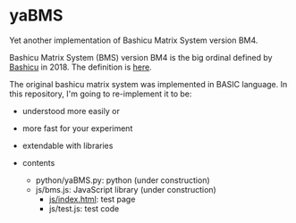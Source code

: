 # yaBMS
Yet another implementation of Bashicu Matrix System version BM4.

Bashicu Matrix System (BMS) version BM4 is the big ordinal defined by [Bashicu](https://googology.wikia.com/wiki/User_blog:BashicuHyudora) in 2018. The definition is [here](http://ja.googology.wikia.com/wiki/%E3%83%A6%E3%83%BC%E3%82%B6%E3%83%BC%E3%83%96%E3%83%AD%E3%82%B0:BashicuHyudora/BASIC%E8%A8%80%E8%AA%9E%E3%81%AB%E3%82%88%E3%82%8B%E5%B7%A8%E5%A4%A7%E6%95%B0%E3%81%AE%E3%81%BE%E3%81%A8%E3%82%81#.E3.83.90.E3.82.B7.E3.82.AF.E8.A1.8C.E5.88.97.E6.95.B0.28Bashicu_matrix_number.29?oldid=15603).

The original bashicu matrix system was implemented in BASIC language. In this repository, I'm going to re-implement it to be:
- understood more easily or
- more fast for your experiment
- extendable with libraries

- contents
  - python/yaBMS.py: python (under construction)
  - js/bms.js: JavaScript library (under construction)
    - [js/index.html](js/): test page
    - js/test.js: test code

